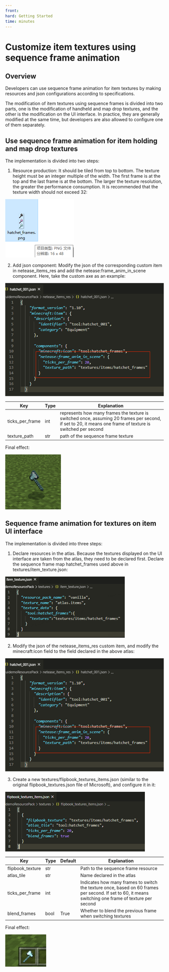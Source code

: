```yaml
--- 
front: 
hard: Getting Started 
time: minutes 
--- 
```


# Customize item textures using sequence frame animation 

## Overview 

Developers can use sequence frame animation for item textures by making resources and json configurations according to specifications. 

The modification of item textures using sequence frames is divided into two parts, one is the modification of handheld and map drop textures, and the other is the modification on the UI interface. In practice, they are generally modified at the same time, but developers are also allowed to configure one of them separately. 

## Use sequence frame animation for item holding and map drop textures 

The implementation is divided into two steps: 
1) Resource production: 
It should be tiled from top to bottom. The texture height must be an integer multiple of the width. The first frame is at the top and the last frame is at the bottom. The larger the texture resolution, the greater the performance consumption. It is recommended that the texture width should not exceed 32: 

<img src="./picture/customitem/frames/frames1.png" style="zoom: 100%;" /> 

2) Add json component: 
Modify the json of the corresponding custom item in netease_items_res and add the netease:frame_anim_in_scene component. Here, take the custom axe as an example: 

<img src="./picture/customitem/frames/frames2.png" style="zoom: 80%;" /> 

| Key | Type | Explanation | 
| ------------------- | -------- | ---------------------------------------------------- | 
| ticks_per_frame | int | represents how many frames the texture is switched once, assuming 20 frames per second, if set to 20, it means one frame of texture is switched per second | 
| texture_path | str | path of the sequence frame texture | 

Final effect: 

<img src="./picture/customitem/frames/frames_scene.gif" style="zoom: 100%;" /> 

## Sequence frame animation for textures on item UI interface 

The implementation is divided into three steps: 

1) Declare resources in the atlas. Because the textures displayed on the UI interface are taken from the atlas, they need to be declared first. 
Declare the sequence frame map hatchet_frames used above in textures/item_texture.json: 

<img src="./picture/customitem/frames/frames_ui1.png" style="zoom: 100%;" /> 

2) Modify the json of the netease_items_res custom item, and modify the minecraft:icon field to the field declared in the above atlas: 

<img src="./picture/customitem/frames/frames_ui2.png" style="zoom: 100%;" /> 

3) Create a new textures/flipbook_textures_items.json (similar to the original flipbook_textures.json file of Microsoft), and configure it in it:


<img src="./picture/customitem/frames/frames_ui3.png" style="zoom: 100%;" /> 

| Key | Type | Default | Explanation | 
| ----------------- | ---- | ---------- | -------- | 
| flipbook_texture | str | | Path to the sequence frame resource | 
| atlas_tile | str | | Name declared in the atlas | 
| ticks_per_frame | int | | Indicates how many frames to switch the texture once, based on 60 frames per second. If set to 60, it means switching one frame of texture per second | 
| blend_frames | bool | True | Whether to blend the previous frame when switching textures | 

Final effect: 

<img src="./picture/customitem/frames/frames_ui.gif" style="zoom: 140%;" />